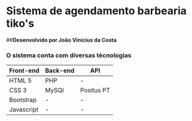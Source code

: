 # **Sistema de agendamento barbearia tiko's**

##**Desenvolvido por João Vinicius da Costa**

### O sistema conta com diversas técnologias

| Front-end | Back-end | API |
|-----------|----------|-----|
| HTML 5 | PHP | - |
| CSS 3 | MySQl | Positus PT |
|Bootstrap| - | -|
| Javascript| - | - |


